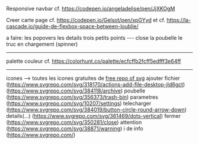 
Responsive navbar cf. https://codepen.io/angeladelise/pen/JjXKOgM

Creer carte page cf. https://codepen.io/Gelsot/pen/xpGYyd
et cf. https://la-cascade.io/guide-de-flexbox-space-between-loublie/

a faire:
les popovers
les details 
trois petits points --- close
la poubelle
le truc en chargement (spinner)



----
palette couleur
 cf. https://colorhunt.co/palette/ecfcffb2fcff5edfff3e64ff

----
icones --> toutes les icones gratuites de [free repo of svg](https://www.svgrepo.com/)
ajouter fichier (https://www.svgrepo.com/svg/318170/actions-add-file-desktop-jld6gct) (https://www.svgrepo.com/svg/384118/archive)
poubelle (https://www.svgrepo.com/svg/356373/trash-bin)
parametres (https://www.svgrepo.com/svg/10207/settings)
telecharger (https://www.svgrepo.com/svg/384019/button-circle-round-arrow-down)
details(...) (https://www.svgrepo.com/svg/361469/dots-vertical)
fermer (https://www.svgrepo.com/svg/350281/close)
attention (https://www.svgrepo.com/svg/38871/warning)
i de info (https://www.svgrepo.com/)